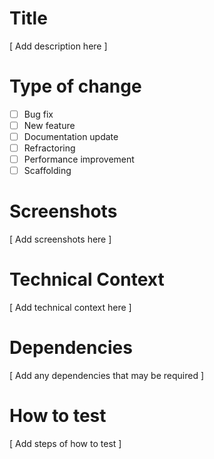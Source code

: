 # Title

[ Add description here ]

# Type of change

- [ ] Bug fix
- [ ] New feature
- [ ] Documentation update
- [ ] Refractoring
- [ ] Performance improvement
- [ ] Scaffolding

# Screenshots

[ Add screenshots here ]

# Technical Context

[ Add technical context here ]

# Dependencies

[ Add any dependencies that may be required ]

# How to test

[ Add steps of how to test ]
